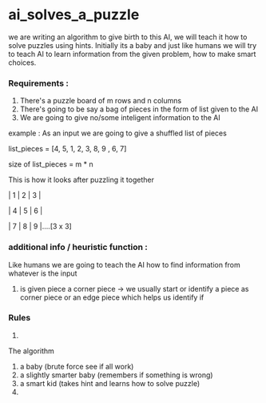 # ai_solves_a_puzzle
we are writing an algorithm to give birth to this AI, we will teach it how to solve puzzles using hints. Initially its a baby and just like humans we will try to teach AI to learn information from the given problem, how to make smart choices.
### Requirements : 
1. There's a puzzle board of m rows and n columns
2. There's going to be say a bag of pieces in the form of list given to the AI
3. We are going to give no/some inteligent information to the AI

example :
As an input we are going to give a shuffled list of pieces 

list_pieces = [4, 5, 1, 2, 3, 8, 9 , 6, 7]

size of list_pieces = m * n

This is how it looks after puzzling it together

| 1 | 2 | 3 |

| 4 | 5 | 6 |

| 7 | 8 | 9 |....[3 x 3]


### additional info / heuristic function : 
Like humans we are going to teach the AI how to find information from whatever is the input 
1. is given piece a corner piece
    -> we usually start or identify a piece as corner piece or an edge piece which helps us identify if

### Rules
1. 


The algorithm
1. a baby (brute force see if all work)
2. a slightly smarter baby (remembers if something is wrong)
3. a smart kid (takes hint and learns how to solve puzzle)
4. 
